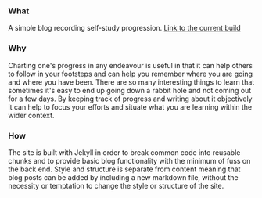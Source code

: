 ### What

A simple blog recording self-study progression. [Link to the current build](https://pjcevans.github.io/)

### Why

Charting one's progress in any endeavour is useful in that it can help others to follow in your footsteps and can help you remember where you are going and where you have been. There are so many interesting things to learn that sometimes it's easy to end up going down a rabbit hole and not coming out for a few days. By keeping track of progress and writing about it objectively it can help to focus your efforts and situate what you are learning within the wider context.

### How

The site is built with Jekyll in order to break common code into reusable chunks and to provide basic blog functionality with the minimum of fuss on the back end. Style and structure is separate from content meaning that blog posts can be added by including a new markdown file, without the necessity or temptation to change the style or structure of the site.
